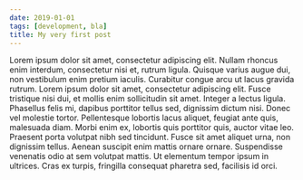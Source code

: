 ```yaml
---
date: 2019-01-01
tags: [development, bla]
title: My very first post
---
```

Lorem ipsum dolor sit amet, consectetur adipiscing elit. Nullam rhoncus enim interdum, consectetur nisi et, rutrum ligula. Quisque varius augue dui, non vestibulum enim pretium iaculis. Curabitur congue arcu ut lacus gravida rutrum. Lorem ipsum dolor sit amet, consectetur adipiscing elit. Fusce tristique nisi dui, et mollis enim sollicitudin sit amet. Integer a lectus ligula. Phasellus felis mi, dapibus porttitor tellus sed, dignissim dictum nisi. Donec vel molestie tortor. Pellentesque lobortis lacus aliquet, feugiat ante quis, malesuada diam. Morbi enim ex, lobortis quis porttitor quis, auctor vitae leo. Praesent porta volutpat nibh sed tincidunt. Fusce sit amet aliquet urna, non dignissim tellus. Aenean suscipit enim mattis ornare ornare. Suspendisse venenatis odio at sem volutpat mattis. Ut elementum tempor ipsum in ultrices. Cras ex turpis, fringilla consequat pharetra sed, facilisis id orci.